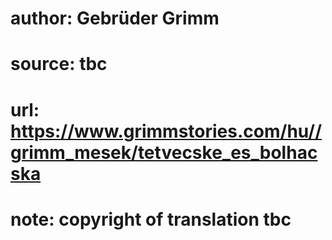 # author: Gebrüder Grimm
# source: tbc
# url: https://www.grimmstories.com/hu//grimm_mesek/tetvecske_es_bolhacska
# note: copyright of translation tbc


